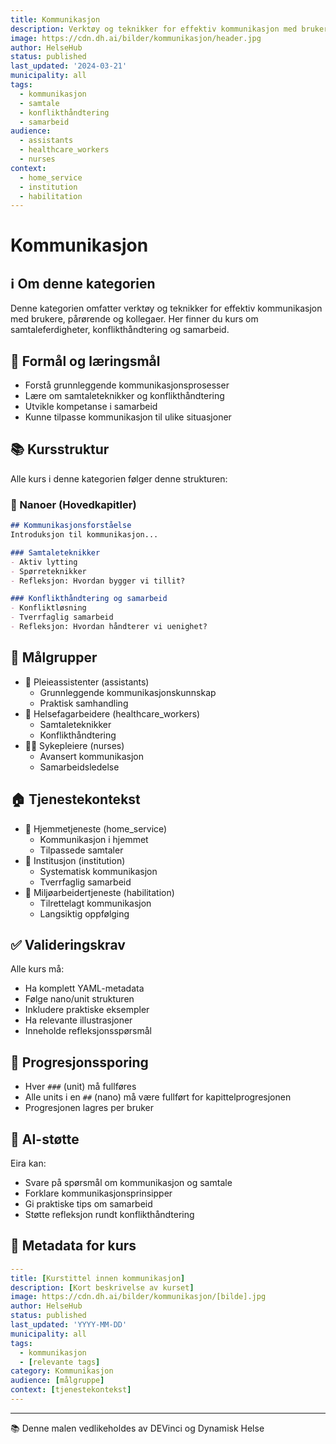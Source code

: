 ```yaml
---
title: Kommunikasjon
description: Verktøy og teknikker for effektiv kommunikasjon med brukere, pårørende og kollegaer i helse- og omsorgstjenesten
image: https://cdn.dh.ai/bilder/kommunikasjon/header.jpg
author: HelseHub
status: published
last_updated: '2024-03-21'
municipality: all
tags:
  - kommunikasjon
  - samtale
  - konflikthåndtering
  - samarbeid
audience:
  - assistants
  - healthcare_workers
  - nurses
context:
  - home_service
  - institution
  - habilitation
---
```


# Kommunikasjon

## ℹ️ Om denne kategorien
Denne kategorien omfatter verktøy og teknikker for effektiv kommunikasjon med brukere, pårørende og kollegaer. Her finner du kurs om samtaleferdigheter, konflikthåndtering og samarbeid.

## 🎯 Formål og læringsmål
- Forstå grunnleggende kommunikasjonsprosesser
- Lære om samtaleteknikker og konflikthåndtering
- Utvikle kompetanse i samarbeid
- Kunne tilpasse kommunikasjon til ulike situasjoner

## 📚 Kursstruktur
Alle kurs i denne kategorien følger denne strukturen:

### 📖 Nanoer (Hovedkapitler)
```md
## Kommunikasjonsforståelse
Introduksjon til kommunikasjon...

### Samtaleteknikker
- Aktiv lytting
- Spørreteknikker
- Refleksjon: Hvordan bygger vi tillit?

### Konflikthåndtering og samarbeid
- Konfliktløsning
- Tverrfaglig samarbeid
- Refleksjon: Hvordan håndterer vi uenighet?
```

## 👥 Målgrupper
- 👤 Pleieassistenter (assistants)
  * Grunnleggende kommunikasjonskunnskap
  * Praktisk samhandling
- 👥 Helsefagarbeidere (healthcare_workers)
  * Samtaleteknikker
  * Konflikthåndtering
- 👨‍⚕️ Sykepleiere (nurses)
  * Avansert kommunikasjon
  * Samarbeidsledelse

## 🏠 Tjenestekontekst
- 🏡 Hjemmetjeneste (home_service)
  * Kommunikasjon i hjemmet
  * Tilpassede samtaler
- 🏥 Institusjon (institution)
  * Systematisk kommunikasjon
  * Tverrfaglig samarbeid
- 👥 Miljøarbeidertjeneste (habilitation)
  * Tilrettelagt kommunikasjon
  * Langsiktig oppfølging

## ✅ Valideringskrav
Alle kurs må:
- Ha komplett YAML-metadata
- Følge nano/unit strukturen
- Inkludere praktiske eksempler
- Ha relevante illustrasjoner
- Inneholde refleksjonsspørsmål

## 🔄 Progresjonssporing
- Hver `###` (unit) må fullføres
- Alle units i en `##` (nano) må være fullført for kapittelprogresjonen
- Progresjonen lagres per bruker

## 🤖 AI-støtte
Eira kan:
- Svare på spørsmål om kommunikasjon og samtale
- Forklare kommunikasjonsprinsipper
- Gi praktiske tips om samarbeid
- Støtte refleksjon rundt konflikthåndtering

## 📝 Metadata for kurs
```yaml
---
title: [Kurstittel innen kommunikasjon]
description: [Kort beskrivelse av kurset]
image: https://cdn.dh.ai/bilder/kommunikasjon/[bilde].jpg
author: HelseHub
status: published
last_updated: 'YYYY-MM-DD'
municipality: all
tags:
  - kommunikasjon
  - [relevante tags]
category: Kommunikasjon
audience: [målgruppe]
context: [tjenestekontekst]
---
```

---
📚 Denne malen vedlikeholdes av DEVinci og Dynamisk Helse 